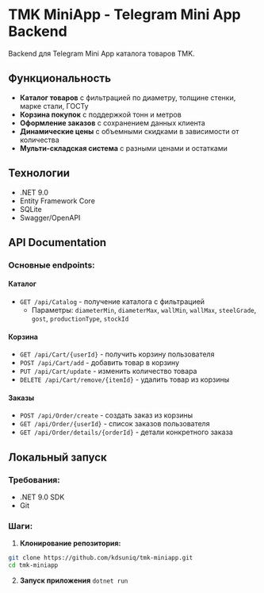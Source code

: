 # TMK MiniApp - Telegram Mini App Backend

Backend для Telegram Mini App каталога товаров TMK.

## Функциональность

- **Каталог товаров** с фильтрацией по диаметру, толщине стенки, марке стали, ГОСТу
- **Корзина покупок** с поддержкой тонн и метров  
- **Оформление заказов** с сохранением данных клиента
- **Динамические цены** с объемными скидками в зависимости от количества
- **Мульти-складская система** с разными ценами и остатками

## Технологии

- .NET 9.0
- Entity Framework Core
- SQLite
- Swagger/OpenAPI

## API Documentation

### Основные endpoints:

#### Каталог
- `GET /api/Catalog` - получение каталога с фильтрацией
  - Параметры: `diameterMin`, `diameterMax`, `wallMin`, `wallMax`, `steelGrade`, `gost`, `productionType`, `stockId`

#### Корзина
- `GET /api/Cart/{userId}` - получить корзину пользователя
- `POST /api/Cart/add` - добавить товар в корзину
- `PUT /api/Cart/update` - изменить количество товара
- `DELETE /api/Cart/remove/{itemId}` - удалить товар из корзины

#### Заказы
- `POST /api/Order/create` - создать заказ из корзины
- `GET /api/Order/{userId}` - список заказов пользователя
- `GET /api/Order/details/{orderId}` - детали конкретного заказа

## Локальный запуск

### Требования:
- .NET 9.0 SDK
- Git

### Шаги:

1. **Клонирование репозитория:**
```bash
git clone https://github.com/kdsuniq/tmk-miniapp.git
cd tmk-miniapp
```
2. **Запуск приложения**
```dotnet run```